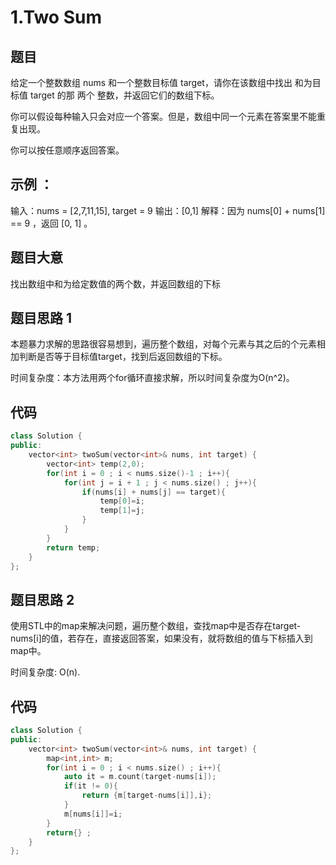 # 1.Two Sum

## 题目

给定一个整数数组 nums 和一个整数目标值 target，请你在该数组中找出 和为目标值 target  的那 两个 整数，并返回它们的数组下标。

你可以假设每种输入只会对应一个答案。但是，数组中同一个元素在答案里不能重复出现。

你可以按任意顺序返回答案。

## 示例 ：

输入：nums = [2,7,11,15], target = 9
输出：[0,1]
解释：因为 nums[0] + nums[1] == 9 ，返回 [0, 1] 。

## 题目大意

找出数组中和为给定数值的两个数，并返回数组的下标

## 题目思路 1

本题暴力求解的思路很容易想到，遍历整个数组，对每个元素与其之后的个元素相加判断是否等于目标值target，找到后返回数组的下标。

时间复杂度：本方法用两个for循环直接求解，所以时间复杂度为O(n^2)。

## 代码

```c++
class Solution {
public:
    vector<int> twoSum(vector<int>& nums, int target) {
        vector<int> temp(2,0);
        for(int i = 0 ; i < nums.size()-1 ; i++){
            for(int j = i + 1 ; j < nums.size() ; j++){
                if(nums[i] + nums[j] == target){
                    temp[0]=i;
                    temp[1]=j;
                }
            }
        }
        return temp;
    }
};
```

## 题目思路 2

使用STL中的map来解决问题，遍历整个数组，查找map中是否存在target-nums[i]的值，若存在，直接返回答案，如果没有，就将数组的值与下标插入到map中。

时间复杂度: O(n).

## 代码

```c++
class Solution {
public:
    vector<int> twoSum(vector<int>& nums, int target) {
        map<int,int> m;
        for(int i = 0 ; i < nums.size() ; i++){
            auto it = m.count(target-nums[i]);
            if(it != 0){
                return {m[target-nums[i]],i};
            }
            m[nums[i]]=i;          
        }
        return{} ;
    }
};
```

